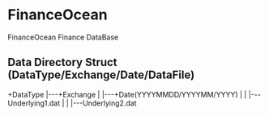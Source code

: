 # FinanceOcean
FinanceOcean Finance DataBase

## Data Directory Struct (DataType/Exchange/Date/DataFile)

+DataType
|---+Exchange
|   |---+Date(YYYYMMDD/YYYYMM/YYYY)
|   |   |---Underlying1.dat
|   |   |---Underlying2.dat

